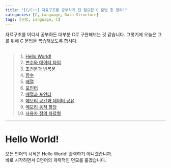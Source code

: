 ```yaml
---
title: "[C/C++] 자료구조를 공부하기 전 필요한 C 문법 총 정리!"
categories: [C, Language, Data Structure]
tags: [문법, Language, C]
---
```


자료구조를 어디서 공부하든 대부분 C로 구현해보는 것 같습니다.
그렇기에 오늘은 그를 위해 C 문법을 복습해보도록 합시다.
<br>
<br>

> 1. [Hello World!](#hello-world)
> 2. [변수와 데이터 타입]()
> 3. [조건문과 반복문]()
> 4. [함수]()
> 5. [배열]()
> 6. [포인터]()
> 7. [배열과 포인터]()
> 8. [메모리 공간과 데이터 공유]()
> 9. [메모리 동적 할당]()
> 10. [사용자 정의 자료형]()

---

# Hello World!

모든 언어의 시작은 Hello World! 출력하기 아니겠습니까.   
바로 시작하면서 C언어의 개략적인 면모를 훑겠습니다.
